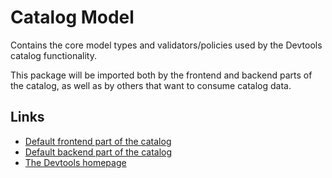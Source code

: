 # Catalog Model

Contains the core model types and validators/policies used by the Devtools catalog functionality.

This package will be imported both by the frontend and backend parts of the catalog,
as well as by others that want to consume catalog data.

## Links

- [Default frontend part of the catalog](https://github.com/khulnasoft/devtools/tree/master/plugins/catalog)
- [Default backend part of the catalog](https://github.com/khulnasoft/devtools/tree/master/plugins/catalog-backend)
- [The Devtools homepage](https://devtools.khulnasoft.com)
